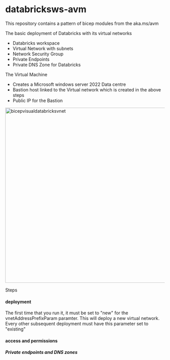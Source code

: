 # databricksws-avm

This repository contains a pattern of bicep modules from the aka.ms/avm

The basic deployment of Databricks with its virtual networks
- Databricks workspace   
- Virtual Network with subnets 
- Network Security Group
- Private Endpoints
- Private DNS Zone for Databricks

The Virtual Machine
- Creates a Microsoft windows server 2022 Data centre
- Bastion host linked to the Virtual network which is created in the above steps
- Public IP for the Bastion


<img width="552" alt="bicepvisualdatabricksvnet" src="https://github.com/clintgrove/databricksws-avm/assets/30802291/9ba5a38a-0acd-4b3d-add7-09c522709079">

Steps 

#### deployment
The first time that you run it, it must be set to "new" for the vnetAddressPrefixParam paramter. This will deploy a new virtual network. Every other subsequent deployment must have this parameter set to "existing"

#### access and permissions
##### Private endpoints and DNS zones
